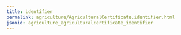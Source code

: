 ```yaml
---
title: identifier
permalink: agriculture/AgriculturalCertificate.identifier.html
jsonid: agriculture_agriculturalcertificate_identifier
---
```

